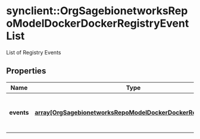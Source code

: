 # synclient::OrgSagebionetworksRepoModelDockerDockerRegistryEventList

List of Registry Events

## Properties
Name | Type | Description | Notes
------------ | ------------- | ------------- | -------------
**events** | [**array[OrgSagebionetworksRepoModelDockerDockerRegistryEvent]**](org.sagebionetworks.repo.model.docker.DockerRegistryEvent.md) | A list of events that occurred in a docker registry | [optional] 


